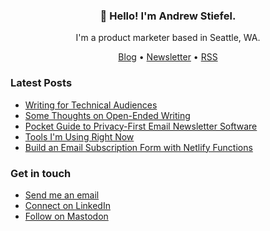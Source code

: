 <h3 align="center">👋 Hello! I'm Andrew Stiefel.</h3>

<p align="center">I'm a product marketer based in Seattle, WA.</p>

<p align="center">
  <a href="https://andrewstiefel.com">Blog</a> •
  <a href="https://andrewstiefel.com/newsletter">Newsletter</a> •
  <a href="https://andrewstiefel.com/feed.xml">RSS</a>
</p>

### Latest Posts
<!-- feed start -->
- [Writing for Technical Audiences](https://andrewstiefel.com/writing-technical-audiences/)
- [Some Thoughts on Open-Ended Writing](https://andrewstiefel.com/some-thoughts-open-ended-writing/)
- [Pocket Guide to Privacy-First Email Newsletter Software](https://andrewstiefel.com/privacy-first-email-newsletter-software/)
- [Tools I'm Using Right Now](https://andrewstiefel.com/tools/)
- [Build an Email Subscription Form with Netlify Functions](https://andrewstiefel.com/netlify-functions-email-subscription/)
<!-- feed end -->

### Get in touch
* [Send me an email](mailto:andrew@andrewstiefel.com)
* [Connect on LinkedIn](https://www.linkedin.com/in/andrewstiefel/)
* [Follow on Mastodon](https://mas.to/@andrewstiefel)
